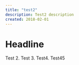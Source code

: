 ```yaml
---
title: "test2"
description: Test2 description
created: 2018-02-01
---
```


# Headline

Test 2. Test 3. Test4. Test45
